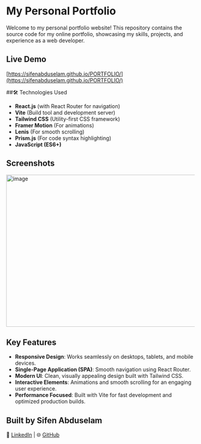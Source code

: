 # My Personal Portfolio

Welcome to my personal portfolio website! This repository contains the source code for my online portfolio, showcasing my skills, projects, and experience as a web developer.

##  Live Demo

[https://sifenabduselam.github.io/PORTFOLIO/](https://sifenabduselam.github.io/PORTFOLIO/)

##🛠️ Technologies Used

- **React.js** (with React Router for navigation)
- **Vite** (Build tool and development server)
- **Tailwind CSS** (Utility-first CSS framework)
- **Framer Motion** (For animations)
- **Lenis** (For smooth scrolling)
- **Prism.js** (For code syntax highlighting)
- **JavaScript (ES6+)**

##  Screenshots

<img width="668" height="405" alt="image" src="https://github.com/user-attachments/assets/987b01ef-4067-4454-8a0d-6ed92f3f52c7" />


##  Key Features

- **Responsive Design**: Works seamlessly on desktops, tablets, and mobile devices.
- **Single-Page Application (SPA)**: Smooth navigation using React Router.
- **Modern UI**: Clean, visually appealing design built with Tailwind CSS.
- **Interactive Elements**: Animations and smooth scrolling for an engaging user experience.
- **Performance Focused**: Built with Vite for fast development and optimized production builds.


## Built by Sifen Abduselam
🔗 [LinkedIn](https://www.linkedin.com/in/sifen-abduselam-a52798373/
) | 🌐 [GitHub](https://github.com/sifenabduselam)
